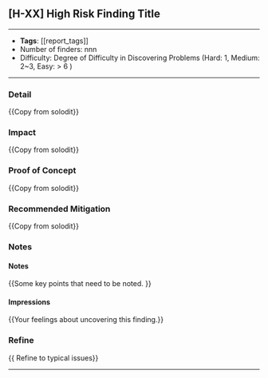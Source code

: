 
## [H-XX] High Risk Finding Title

----
- **Tags**:  [[report_tags]]
- Number of finders: nnn
- Difficulty: Degree of Difficulty in Discovering Problems (Hard: 1, Medium: 2~3, Easy: > 6 )
---
### Detail

{{Copy from solodit}}
### Impact

{{Copy from solodit}}
### Proof of Concept

{{Copy from solodit}}
### Recommended Mitigation

{{Copy from solodit}}
### Notes

#### Notes 
{{Some key points that need to be noted. }}
#### Impressions
{{Your feelings about uncovering this finding.}}

### Refine

{{ Refine to typical issues}}

---